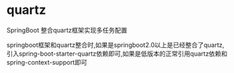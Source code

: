 # quartz
SpringBoot 整合quartz框架实现多任务配置

springboot框架和quartz整合时,如果是springboot2.0以上是已经整合了quartz,引入spring-boot-starter-quartz依赖即可,如果是低版本的正常引用quartz依赖和spring-context-support即可
